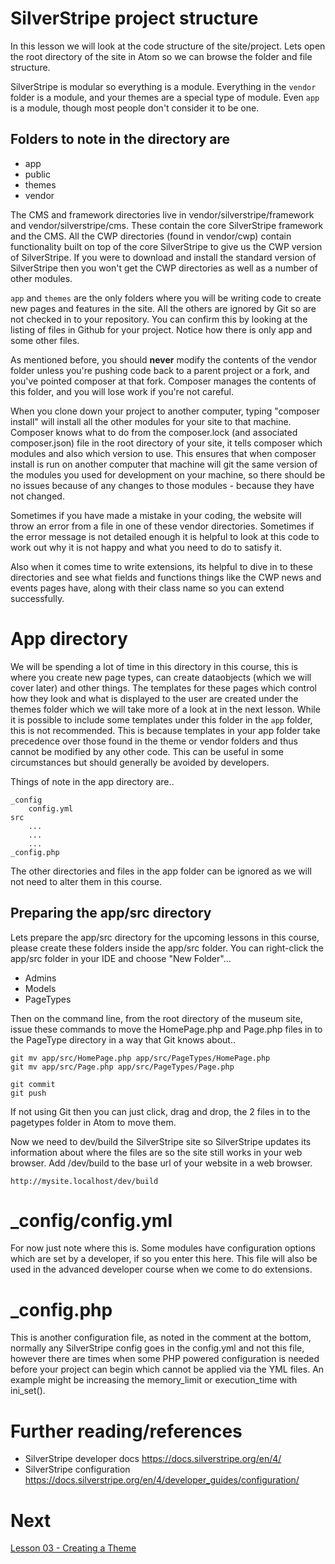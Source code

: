 # SilverStripe project structure

In this lesson we will look at the code structure of the site/project. Lets open the root directory of the site in Atom so we can browse the folder and file structure.

SilverStripe is modular so everything is a module. Everything in the `vendor` folder is a module, and your themes are a special type of module. Even `app` is a module, though most people don't consider it to be one. 


## Folders to note in the directory are

* app
* public
* themes
* vendor

The CMS and framework directories live in vendor/silverstripe/framework and vendor/silverstripe/cms. These contain the core SilverStripe framework and the CMS. All the CWP directories (found in vendor/cwp) contain functionality built on top of the core SilverStripe to give us the CWP version of SilverStripe. If you were to download and install the standard version of SilverStripe then you won't get the CWP directories as well as a number of other modules.

`app` and `themes` are the only folders where you will be writing code to create new pages and features in the site. All the others are ignored by Git so are not checked in to your repository.  You can confirm this by looking at the listing of files in Github for your project. Notice how there is only app and some other files.

As mentioned before, you should **never** modify the contents of the vendor folder unless you're pushing code back to a parent project or a fork, and you've pointed composer at that fork. Composer manages the contents of this folder, and you will lose work if you're not careful. 

When you clone down your project to another computer, typing "composer install" will install all the other modules for your site to that machine. Composer knows what to do from the composer.lock (and associated composer.json) file in the root directory of your site, it tells composer which modules and also which version to use. This ensures that when composer install is run on another computer that machine will git the same version of the modules you used for development on your machine, so there should be no issues because of any changes to those modules - because they have not changed.

Sometimes if you have made a mistake in your coding, the website will throw an error from a file in one of these vendor directories. Sometimes if the error message is not detailed enough it is helpful to look at this code to work out why it is not happy and what you need to do to satisfy it.

Also when it comes time to write extensions, its helpful to dive in to these directories and see what fields and functions things like the CWP news and events pages have, along with their class name so you can extend successfully.


# App directory

We will be spending a lot of time in this directory in this course, this is where you create new page types, can create dataobjects (which we will cover later) and other things. The templates for these pages which control how they look and what is displayed to the user are created under the themes folder which we will take more of a look at in the next lesson. While it is possible to include some templates under this folder in the `app` folder, this is not recommended. This is because templates in your app folder take precedence over those found in the theme or vendor folders and thus cannot be modified by any other code. This can be useful in some circumstances but should generally be avoided by developers.

Things of note in the app directory are..
```
_config
    config.yml
src
    ...
    ...
    ...
_config.php
```
The other directories and files in the app folder can be ignored as we will not need to alter them in this course.


## Preparing the app/src directory

Lets prepare the app/src directory for the upcoming lessons in this course, please create these folders inside the app/src folder. You can right-click the app/src folder in your IDE and choose "New Folder"...

* Admins
* Models
* PageTypes

Then on the command line, from the root directory of the museum site, issue these commands to move the HomePage.php and Page.php files in to the PageType directory in a way that Git knows about..

```
git mv app/src/HomePage.php app/src/PageTypes/HomePage.php
git mv app/src/Page.php app/src/PageTypes/Page.php

git commit
git push
```

If not using Git then you can just click, drag and drop, the 2 files in to the pagetypes folder in Atom to move them.

Now we need to dev/build the SilverStripe site so SilverStripe updates its information about where the files are so the site still works in your web browser. Add /dev/build to the base url of your website in a web browser.

```
http://mysite.localhost/dev/build
```


# _config/config.yml

For now just note where this is. Some modules have configuration options which are set by a developer, if so you enter this here. This file will also be used in the advanced developer course when we come to do extensions.


# _config.php

This is another configuration file, as noted in the comment at the bottom, normally any SilverStripe config goes in the config.yml and not this file, however there are times when some PHP powered configuration is needed before your project can begin which cannot be applied via the YML files. An example might be increasing the memory_limit or execution_time with ini_set().  


# Further reading/references

* SilverStripe developer docs https://docs.silverstripe.org/en/4/
* SilverStripe configuration https://docs.silverstripe.org/en/4/developer_guides/configuration/


# Next

[Lesson 03 - Creating a Theme](03_WorkingWithThemes.md)